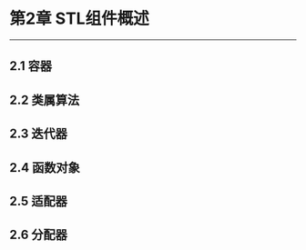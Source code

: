 # 第2章 STL组件概述
--------------------------------------------------

## 2.1 容器

## 2.2 类属算法

## 2.3 迭代器

## 2.4 函数对象

## 2.5 适配器

## 2.6 分配器

